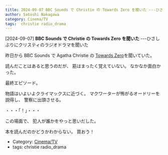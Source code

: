 ```yaml
---
title: 2024-09-07 BBC Sounds で Christie の Towards Zero を聞いた ---ひさしぶりにクリスティのラジオドラマを聞いた
author: Satoshi Nakagawa
category: Cinema/TV
tags:  christie radio_drama
---
```


[2024-09-07] **BBC Sounds で Christie の Towards Zero を聞いた**  ---ひさしぶりにクリスティのラジオドラマを聞いた

 昨日から BBC Sounds で Agatha Christie の
[Towards Zero](https://www.bbc.co.uk/programmes/b00pr3zr/episodes/guide)を聞いていた。

 読んだことはあると思うのだが、
筋はまったく覚えていない。
なかなか面白かった。

 最終エピソード。

 物語はいよいよクライマックスに近づく。
マクワーターが怖がるオードリーを説得し、
警察に出頭させる。

 ・・・「！」・・・

 この場面で、
犯人が誰かをやっと思いだした。

本を読んだのかどうかわからない。
買おう！

- Category: [Cinema/TV](https://merapano.github.io/categories.html#Cinema/TV)
- tags:  christie radio_drama
